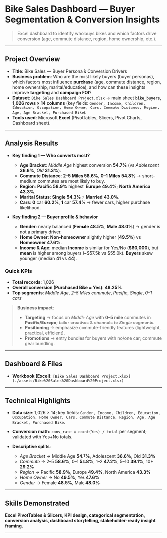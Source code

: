 # Bike Sales Dashboard — Buyer Segmentation & Conversion Insights

> Excel dashboard to identify who buys bikes and which factors drive conversion (age, commute distance, region, home ownership, etc.).

---

## Project Overview

* **Title**: Bike Sales — Buyer Persona & Conversion Drivers
* **Business problem**:
  Who are the most likely buyers (buyer personas), which factors most influence **purchase** (age, commute distance, region, home ownership, marital/education), and how can these insights improve **targeting** and **campaign ROI**?
* **Dataset**:
  `Bike Sales Dashboard Project.xlsx` → main sheet **`bike_buyers`**, **1,026 rows × 14 columns** (key fields: `Gender, Income, Children, Education, Occupation, Home Owner, Cars, Commute Distance, Region, Age, Age Bracket, Purchased Bike`).
* **Tools used**:
  Microsoft **Excel** (PivotTables, Slicers, Pivot Charts, Dashboard sheet). 

---

## Analysis Results

* **Key finding 1 — Who converts most?**

  * **Age Bracket**: *Middle Age* highest conversion **54.7%** (vs *Adolescent* **36.6%**, *Old* **31.3%**).
  * **Commute Distance**: **2–5 Miles** **58.6%**, **0–1 Miles** **54.8%** → short–medium commutes are most likely to buy.
  * **Region**: **Pacific** **58.9%** highest; **Europe** **49.4%**; **North America** **43.3%**.
  * **Marital Status**: **Single** **54.3%** > **Married** **43.0%**.
  * **Cars**: **0** car **60.2%**, **1** car **57.4%** → fewer cars, higher purchase likelihood.

* **Key finding 2 — Buyer profile & behavior**

  * **Gender**: nearly balanced (**Female 48.5%**, **Male 48.0%**) → gender is not a primary driver.
  * **Home Owner**: **Non-homeowner** slightly higher (**49.5%**) vs **Homeowner 47.6%**.
  * **Income & Age**: median **Income** is similar for Yes/No (**\$60,000**), but **mean** is higher among buyers (\~\$57.5k vs \$55.0k). **Buyers** skew younger (median **41** vs **44**).

### Quick KPIs

* **Total records**: 1,026
* **Overall conversion (Purchased Bike = Yes)**: **48.25%**
* **Top segments**: *Middle Age*, *2–5 Miles commute*, *Pacific*, *Single*, *0–1 cars*

> **Business impact**:
>
> * **Targeting** → focus on *Middle Age* with **0–5 mile** commutes in **Pacific/Europe**; tailor creatives & channels to *Single* segments.
> * **Positioning** → emphasize commute-friendly features (lightweight, practical, efficient).
> * **Promotions** → entry bundles for buyers with no/one car; commute gear bundling.

---

## Dashboard & Files
* **Workbook (Excel)**:
  `[Bike Sales Dashboard Project.xlsx](./assets/Bike%20Sales%20Dashboard%20Project.xlsx)`

---

## Technical Highlights

* **Data size**: 1,026 × 14; key fields: `Gender, Income, Children, Education, Occupation, Home Owner, Cars, Commute Distance, Region, Age, Age Bracket, Purchased Bike`.
* **Conversion math**: `conv_rate = count(Yes) / total` per segment; validated with Yes+No totals.
* **Descriptive splits**:

  * *Age Bracket* → Middle Age **54.7%**, Adolescent **36.6%**, Old **31.3%**
  * *Commute* → 2–5 **58.6%**, 0–1 **54.8%**, 1–2 **47.2%**, 5–10 **39.1%**, 10+ **29.2%**
  * *Region* → Pacific **58.9%**, Europe **49.4%**, North America **43.3%**
  * *Home Owner* → No **49.5%**, Yes **47.6%**
  * *Gender* → Female **48.5%**, Male **48.0%**

---

## Skills Demonstrated

**Excel PivotTables & Slicers, KPI design, categorical segmentation, conversion analysis, dashboard storytelling, stakeholder-ready insight framing.**

---
